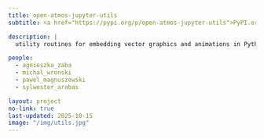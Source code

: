 ```yaml
---
title: open-atmos-jupyter-utils
subtitle: <a href="https://pypi.org/p/open-atmos-jupyter-utils">PyPI.org/open-atmos-jupyter-utils</a>

description: |
  utility routines for embedding vector graphics and animations in Python Jupyter notebooks using matplotlib (with focus on testing and Colab & GitHub compatibility) 

people:
  - agnieszka_zaba
  - michal_wronski
  - pawel_magnuszewski
  - sylwester_arabas

layout: project
no-link: true
last-updated: 2025-10-15
image: "/img/utils.jpg"
---
```

